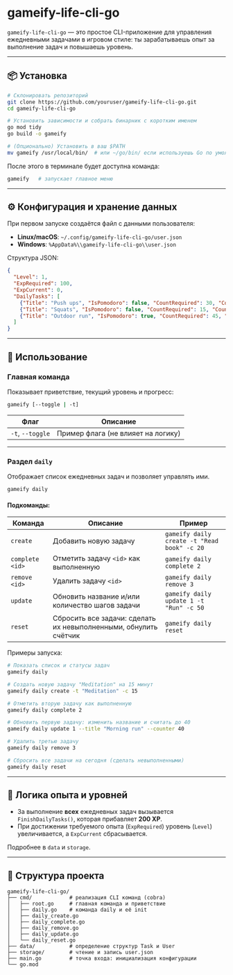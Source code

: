 # gameify-life-cli-go

`gameify-life-cli-go` — это простое CLI-приложение для управления ежедневными задачами в игровом стиле: ты зарабатываешь опыт за выполнение задач и повышаешь уровень.

---

## 📦 Установка

```bash
# Склонировать репозиторий
git clone https://github.com/youruser/gameify-life-cli-go.git
cd gameify-life-cli-go

# Установить зависимости и собрать бинарник с коротким именем
go mod tidy
go build -o gameify

# (Опционально) Установить в ваш $PATH
mv gameify /usr/local/bin/  # или ~/go/bin/ если используешь Go по умолчанию
```

После этого в терминале будет доступна команда:

```bash
gameify   # запускает главное меню
```

---

## ⚙️ Конфигурация и хранение данных

При первом запуске создаётся файл с данными пользователя:

- **Linux/macOS**: `~/.config/gameify-life-cli-go/user.json`
- **Windows**: `%AppData%\\gameify-life-cli-go\\user.json`

Структура JSON:

```json
{
  "Level": 1,
  "ExpRequired": 100,
  "ExpCurrent": 0,
  "DailyTasks": [
    {"Title": "Push ups", "IsPomodoro": false, "CountRequired": 30, "CountCurrent": 0, "IsCompleted": false},
    {"Title": "Squats", "IsPomodoro": false, "CountRequired": 15, "CountCurrent": 0, "IsCompleted": false},
    {"Title": "Outdoor run", "IsPomodoro": true, "CountRequired": 45, "CountCurrent": 0, "IsCompleted": false}
  ]
}
```

---

## 🚀 Использование

### Главная команда

Показывает приветствие, текущий уровень и прогресс:

```bash
gameify [--toggle | -t]
```

| Флаг             | Описание                           |
| ---------------- | ---------------------------------- |
| `-t`, `--toggle` | Пример флага (не влияет на логику) |

---

### Раздел `daily`

Отображает список ежедневных задач и позволяет управлять ими.

```bash
gameify daily
```

#### Подкоманды:

| Команда         | Описание                                                         | Пример                                     |
| --------------- | ---------------------------------------------------------------- | ------------------------------------------ |
| `create`        | Добавить новую задачу                                            | `gameify daily create -t "Read book" -c 20` |
| `complete <id>` | Отметить задачу `<id>` как выполненную                           | `gameify daily complete 2`                 |
| `remove <id>`   | Удалить задачу `<id>`                                            | `gameify daily remove 3`                   |
| `update`        | Обновить название и/или количество шагов задачи                 | `gameify daily update 1 -t "Run" -c 50`    |
| `reset`         | Сбросить все задачи: сделать их невыполненными, обнулить счётчик | `gameify daily reset`                      |

Примеры запуска:

```bash
# Показать список и статусы задач
gameify daily

# Создать новую задачу "Meditation" на 15 минут
gameify daily create -t "Meditation" -c 15

# Отметить вторую задачу как выполненную
gameify daily complete 2

# Обновить первую задачу: изменить название и считать до 40
gameify daily update 1 --title "Morning run" --counter 40

# Удалить третью задачу
gameify daily remove 3

# Сбросить все задачи на сегодня (сделать невыполненными)
gameify daily reset
```

---

## 🔄 Логика опыта и уровней

- За выполнение **всех** ежедневных задач вызывается `FinishDailyTasks()`, которая прибавляет **200 XP**.
- При достижении требуемого опыта (`ExpRequired`) уровень (`Level`) увеличивается, а `ExpCurrent` сбрасывается.

Подробнее в `data` и `storage`.

---

## 📂 Структура проекта

```
gameify-life-cli-go/
├── cmd/            # реализация CLI команд (cobra)
│   ├── root.go     # главная команда и приветствие
│   ├── daily.go    # команда daily и её init
│   ├── daily_create.go
│   ├── daily_complete.go
│   ├── daily_remove.go
│   ├── daily_update.go
│   └── daily_reset.go
├── data/           # определение структур Task и User
├── storage/        # чтение и запись user.json
├── main.go         # точка входа: инициализация конфигурации
└── go.mod
```


